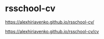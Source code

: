 # rsschool-cv

https://alexhiriavenko.github.io/rsschool-cv/

https://alexhiriavenko.github.io/rsschool-cv/cv
